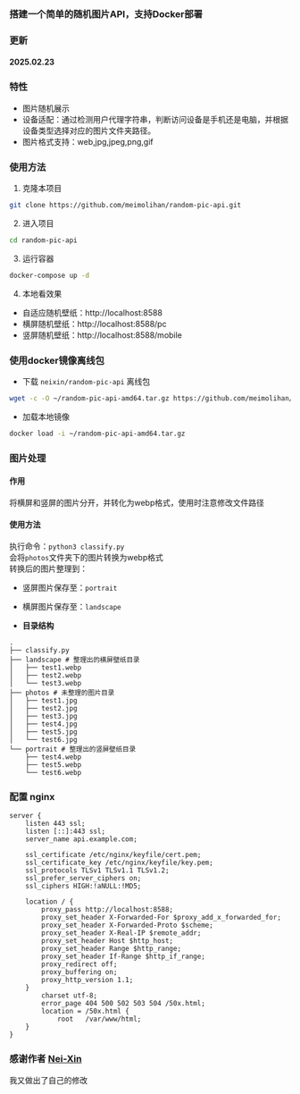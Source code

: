 ### 搭建一个简单的随机图片API，支持Docker部署

### 更新

#### 2025.02.23

### 特性

- 图片随机展示
- 设备适配：通过检测用户代理字符串，判断访问设备是手机还是电脑，并根据设备类型选择对应的图片文件夹路径。
- 图片格式支持：web,jpg,jpeg,png,gif

### 使用方法

1. 克隆本项目
```bash
git clone https://github.com/meimolihan/random-pic-api.git
```

2. 进入项目
```bash
cd random-pic-api
```

3. 运行容器
```bash
docker-compose up -d
```

4. 本地看效果
* 自适应随机壁纸：http://localhost:8588
* 横屏随机壁纸：http://localhost:8588/pc
* 竖屏随机壁纸：http://localhost:8588/mobile


### 使用docker镜像离线包

* 下载 `neixin/random-pic-api` 离线包
```bash
wget -c -O ~/random-pic-api-amd64.tar.gz https://github.com/meimolihan/DockerTarBuilder/releases/download/DockerTarBuilder-AMD64/neixin_random-pic-api-amd64.tar.gz
```

* 加载本地镜像
```bash
docker load -i ~/random-pic-api-amd64.tar.gz
```

### 图片处理

#### 作用
将横屏和竖屏的图片分开，并转化为webp格式，使用时注意修改文件路径

#### 使用方法

执行命令：`python3 classify.py`  
会将`photos`文件夹下的图片转换为webp格式  
转换后的图片整理到：
* 竖屏图片保存至：`portrait`  
* 横屏图片保存至：`landscape`

* **目录结构**

```
.
├── classify.py
├── landscape # 整理出的横屏壁纸目录
│   ├── test1.webp
│   ├── test2.webp
│   └── test3.webp
├── photos # 未整理的图片目录
│   ├── test1.jpg
│   ├── test2.jpg
│   ├── test3.jpg
│   ├── test4.jpg
│   ├── test5.jpg
│   └── test6.jpg
└── portrait # 整理出的竖屏壁纸目录
    ├── test4.webp
    ├── test5.webp
    └── test6.webp
```

### 配置 nginx
```nginx
server {
    listen 443 ssl;
    listen [::]:443 ssl;
    server_name api.example.com;

    ssl_certificate /etc/nginx/keyfile/cert.pem;  
    ssl_certificate_key /etc/nginx/keyfile/key.pem;  
    ssl_protocols TLSv1 TLSv1.1 TLSv1.2;
    ssl_prefer_server_ciphers on;
    ssl_ciphers HIGH:!aNULL:!MD5;

    location / {
        proxy_pass http://localhost:8588; 
        proxy_set_header X-Forwarded-For $proxy_add_x_forwarded_for;
        proxy_set_header X-Forwarded-Proto $scheme;
        proxy_set_header X-Real-IP $remote_addr;
        proxy_set_header Host $http_host;
        proxy_set_header Range $http_range;
        proxy_set_header If-Range $http_if_range;
        proxy_redirect off;
        proxy_buffering on;
        proxy_http_version 1.1;
    }
        charset utf-8;
        error_page 404 500 502 503 504 /50x.html;
        location = /50x.html {
            root   /var/www/html;
    }
}
```

### 感谢作者 [Nei-Xin](https://github.com/Nei-Xin/random-pic-api)

我又做出了自己的修改
